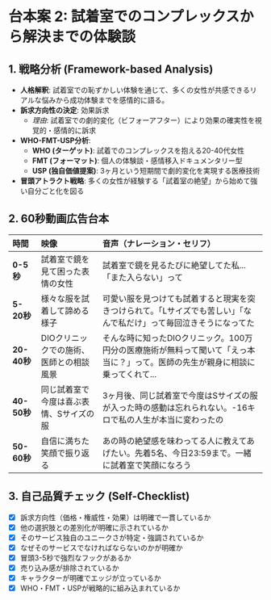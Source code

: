 # 台本案 2: 試着室でのコンプレックスから解決までの体験談

## 1. 戦略分析 (Framework-based Analysis)

* **人格解釈**: 試着室での恥ずかしい体験を通じて、多くの女性が共感できるリアルな悩みから成功体験までを感情的に語る。
* **訴求方向性の決定**: 効果訴求
    * *理由*: 試着室での劇的変化（ビフォーアフター）により効果の確実性を視覚的・感情的に訴求
* **WHO-FMT-USP分析**:
    * **WHO (ターゲット)**: 試着でのコンプレックスを抱える20-40代女性
    * **FMT (フォーマット)**: 個人の体験談・感情移入ドキュメンタリー型
    * **USP (独自価値提案)**: 3ヶ月という短期間で劇的変化を実現する医療技術
* **冒頭アトラクト戦略**: 多くの女性が経験する「試着室の絶望」から始めて強い自分ごと化を図る

## 2. 60秒動画広告台本

| 時間      | 映像                               | 音声（ナレーション・セリフ）                               | 
| :-------- | :--------------------------------- | :--------------------------------------------------------- |
| **0-5秒** | 試着室で鏡を見て困った表情の女性 | 試着室で鏡を見るたびに絶望してた私...「また入らない」って |
| **5-20秒**| 様々な服を試着して諦める様子 | 可愛い服を見つけても試着すると現実を突きつけられて。「Lサイズでも苦しい」「なんで私だけ」って毎回泣きそうになってた |
| **20-40秒**| DIOクリニックでの施術、医師との相談風景 | そんな時に知ったDIOクリニック。100万円分の医療施術が無料って聞いて「えっ本当に？」って。医師の先生が親身に相談に乗ってくれて... |
| **40-50秒**| 同じ試着室で今度は喜ぶ表情、Sサイズの服 | 3ヶ月後、同じ試着室で今度はSサイズの服が入った時の感動は忘れられない。-16キロで私の人生が本当に変わったの |
| **50-60秒**| 自信に満ちた笑顔で振り返る | あの時の絶望感を味わってる人に教えてあげたい。先着5名、今日23:59まで。一緒に試着室で笑顔になろう |

## 3. 自己品質チェック (Self-Checklist)

- [x] 訴求方向性（価格・権威性・効果）は明確で一貫しているか
- [x] 他の選択肢との差別化が明確に示されているか
- [x] そのサービス独自のユニークさが特定・強調されているか
- [x] なぜそのサービスでなければならないのかが明確か
- [x] 冒頭3-5秒で強烈なフックがあるか
- [x] 売り込み感が排除されているか
- [x] キャラクターが明確でエッジが立っているか
- [x] WHO・FMT・USPが戦略的に組み込まれているか